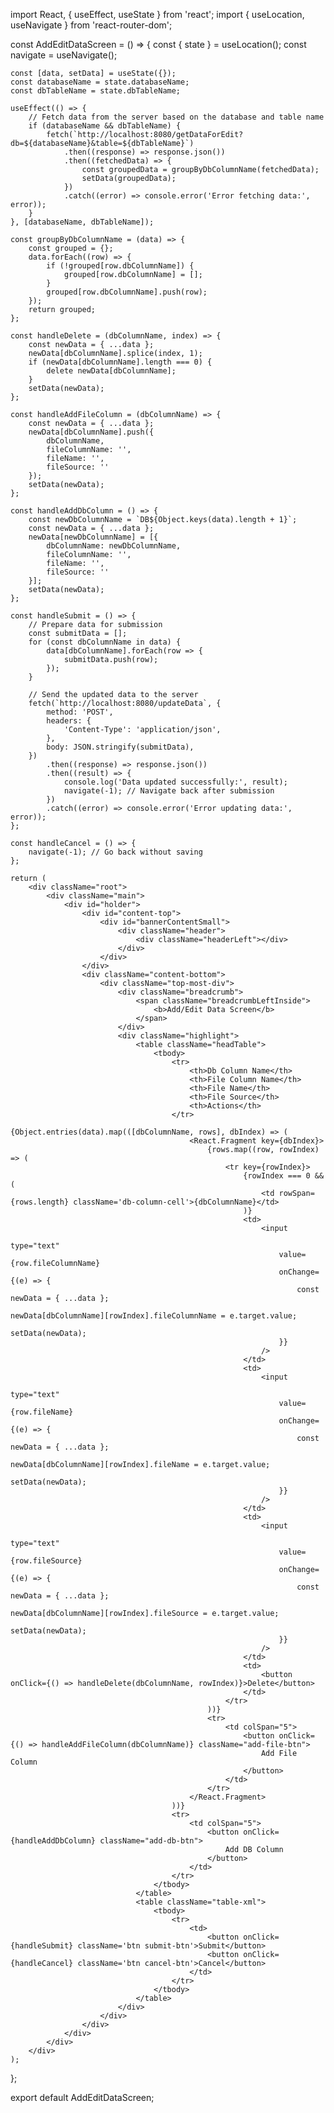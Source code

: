 import React, { useEffect, useState } from 'react';
import { useLocation, useNavigate } from 'react-router-dom';

const AddEditDataScreen = () => {
    const { state } = useLocation();
    const navigate = useNavigate();
    
    const [data, setData] = useState({});
    const databaseName = state.databaseName;
    const dbTableName = state.dbTableName;

    useEffect(() => {
        // Fetch data from the server based on the database and table name
        if (databaseName && dbTableName) {
            fetch(`http://localhost:8080/getDataForEdit?db=${databaseName}&table=${dbTableName}`)
                .then((response) => response.json())
                .then((fetchedData) => {
                    const groupedData = groupByDbColumnName(fetchedData);
                    setData(groupedData);
                })
                .catch((error) => console.error('Error fetching data:', error));
        }
    }, [databaseName, dbTableName]);

    const groupByDbColumnName = (data) => {
        const grouped = {};
        data.forEach((row) => {
            if (!grouped[row.dbColumnName]) {
                grouped[row.dbColumnName] = [];
            }
            grouped[row.dbColumnName].push(row);
        });
        return grouped;
    };

    const handleDelete = (dbColumnName, index) => {
        const newData = { ...data };
        newData[dbColumnName].splice(index, 1);
        if (newData[dbColumnName].length === 0) {
            delete newData[dbColumnName];
        }
        setData(newData);
    };

    const handleAddFileColumn = (dbColumnName) => {
        const newData = { ...data };
        newData[dbColumnName].push({
            dbColumnName,
            fileColumnName: '',
            fileName: '',
            fileSource: ''
        });
        setData(newData);
    };

    const handleAddDbColumn = () => {
        const newDbColumnName = `DB${Object.keys(data).length + 1}`;
        const newData = { ...data };
        newData[newDbColumnName] = [{
            dbColumnName: newDbColumnName,
            fileColumnName: '',
            fileName: '',
            fileSource: ''
        }];
        setData(newData);
    };

    const handleSubmit = () => {
        // Prepare data for submission
        const submitData = [];
        for (const dbColumnName in data) {
            data[dbColumnName].forEach(row => {
                submitData.push(row);
            });
        }

        // Send the updated data to the server
        fetch(`http://localhost:8080/updateData`, {
            method: 'POST',
            headers: {
                'Content-Type': 'application/json',
            },
            body: JSON.stringify(submitData),
        })
            .then((response) => response.json())
            .then((result) => {
                console.log('Data updated successfully:', result);
                navigate(-1); // Navigate back after submission
            })
            .catch((error) => console.error('Error updating data:', error));
    };

    const handleCancel = () => {
        navigate(-1); // Go back without saving
    };

    return (
        <div className="root">
            <div className="main">
                <div id="holder">
                    <div id="content-top">
                        <div id="bannerContentSmall">
                            <div className="header">
                                <div className="headerLeft"></div>
                            </div>
                        </div>
                    </div>
                    <div className="content-bottom">
                        <div className="top-most-div">
                            <div className="breadcrumb">
                                <span className="breadcrumbLeftInside">
                                    <b>Add/Edit Data Screen</b>
                                </span>
                            </div>
                            <div className="highlight">
                                <table className="headTable">
                                    <tbody>
                                        <tr>
                                            <th>Db Column Name</th>
                                            <th>File Column Name</th>
                                            <th>File Name</th>
                                            <th>File Source</th>
                                            <th>Actions</th>
                                        </tr>
                                        {Object.entries(data).map(([dbColumnName, rows], dbIndex) => (
                                            <React.Fragment key={dbIndex}>
                                                {rows.map((row, rowIndex) => (
                                                    <tr key={rowIndex}>
                                                        {rowIndex === 0 && (
                                                            <td rowSpan={rows.length} className='db-column-cell'>{dbColumnName}</td>
                                                        )}
                                                        <td>
                                                            <input
                                                                type="text"
                                                                value={row.fileColumnName}
                                                                onChange={(e) => {
                                                                    const newData = { ...data };
                                                                    newData[dbColumnName][rowIndex].fileColumnName = e.target.value;
                                                                    setData(newData);
                                                                }}
                                                            />
                                                        </td>
                                                        <td>
                                                            <input
                                                                type="text"
                                                                value={row.fileName}
                                                                onChange={(e) => {
                                                                    const newData = { ...data };
                                                                    newData[dbColumnName][rowIndex].fileName = e.target.value;
                                                                    setData(newData);
                                                                }}
                                                            />
                                                        </td>
                                                        <td>
                                                            <input
                                                                type="text"
                                                                value={row.fileSource}
                                                                onChange={(e) => {
                                                                    const newData = { ...data };
                                                                    newData[dbColumnName][rowIndex].fileSource = e.target.value;
                                                                    setData(newData);
                                                                }}
                                                            />
                                                        </td>
                                                        <td>
                                                            <button onClick={() => handleDelete(dbColumnName, rowIndex)}>Delete</button>
                                                        </td>
                                                    </tr>
                                                ))}
                                                <tr>
                                                    <td colSpan="5">
                                                        <button onClick={() => handleAddFileColumn(dbColumnName)} className="add-file-btn">
                                                            Add File Column
                                                        </button>
                                                    </td>
                                                </tr>
                                            </React.Fragment>
                                        ))}
                                        <tr>
                                            <td colSpan="5">
                                                <button onClick={handleAddDbColumn} className="add-db-btn">
                                                    Add DB Column
                                                </button>
                                            </td>
                                        </tr>
                                    </tbody>
                                </table>
                                <table className="table-xml">
                                    <tbody>
                                        <tr>
                                            <td>
                                                <button onClick={handleSubmit} className='btn submit-btn'>Submit</button>
                                                <button onClick={handleCancel} className='btn cancel-btn'>Cancel</button>
                                            </td>
                                        </tr>
                                    </tbody>
                                </table>
                            </div>
                        </div>
                    </div>
                </div>
            </div>
        </div>
    );
};

export default AddEditDataScreen;
